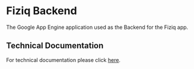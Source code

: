 # Fiziq Backend

The Google App Engine application used as the Backend for the Fiziq app.

## Technical Documentation
For technical documentation please click [here](doc/tech_doc.md).

